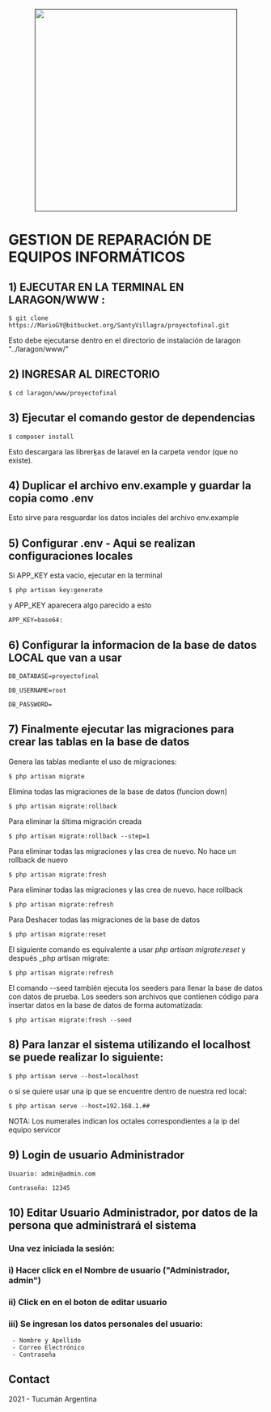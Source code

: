 <p align="center"><a href="" target="_blank"><img src="" width="400"></a></p>


# **GESTION DE REPARACIÓN DE EQUIPOS INFORMÁTICOS**

## 1) EJECUTAR EN LA TERMINAL EN LARAGON/WWW :

    $ git clone https://MarioGY@bitbucket.org/SantyVillagra/proyectofinal.git

Esto debe ejecutarse dentro en el directorio de instalación de laragon "../laragon/www/"

## 2) INGRESAR AL DIRECTORIO 

    $ cd laragon/www/proyectofinal

## 3) Ejecutar el comando gestor de dependencias

    $ composer install

Esto descargara las librerķas de laravel en la carpeta vendor (que no existe).

## 4) Duplicar el archivo env.example y guardar la copia como .env

Esto sirve para resguardar los datos inciales del archivo env.example

## 5) Configurar .env - Aqui se realizan configuraciones locales

Si APP_KEY esta vacio, ejecutar en la terminal

    $ php artisan key:generate

y APP_KEY aparecera algo parecido a esto

    APP_KEY=base64:

## 6) Configurar la informacion de la base de datos LOCAL que van a usar

    DB_DATABASE=proyectofinal

    DB_USERNAME=root

    DB_PASSWORD=


## 7) Finalmente ejecutar las migraciones para crear las tablas en la base de datos
 
 Genera las tablas mediante el uso de migraciones:

    $ php artisan migrate
 
 Elimina todas las migraciones de la base de datos (funcion down)
 
    $ php artisan migrate:rollback 

 Para eliminar la śltima migración creada

    $ php artisan migrate:rollback --step=1 

 Para eliminar todas las migraciones y las crea de nuevo. No hace un rollback de nuevo
 
    $ php artisan migrate:fresh 

 Para eliminar todas las migraciones y las crea de nuevo. hace rollback
 
    $ php artisan migrate:refresh  

 Para Deshacer todas las migraciones de la base de datos

    $ php artisan migrate:reset 

 El siguiente comando es equivalente a usar _php artisan migrate:reset_ y después _php artisan migrate:
  
    $ php artisan migrate:refresh

 El comando --seed también ejecuta los seeders para llenar la base de datos con datos de prueba. 
 Los seeders son archivos que contienen código para insertar datos en la base de datos de forma automatizada:

    $ php artisan migrate:fresh --seed 


## 8) Para lanzar el sistema utilizando el localhost se puede realizar lo siguiente:
 
    $ php artisan serve --host=localhost
 
 o si se quiere usar una ip que se encuentre dentro de nuestra red local:
 
    $ php artisan serve --host=192.168.1.##
 
 NOTA: Los numerales indican los octales correspondientes a la ip del equipo servicor 
 
## 9) Login de usuario Administrador

    Usuario: admin@admin.com

    Contraseña: 12345

## 10) Editar Usuario Administrador, por datos de la persona que administrará el sistema

### Una vez iniciada la sesión:
 ### i)   Hacer click en el Nombre de usuario ("Administrador, admin") 
 ### ii)  Click en en el boton de editar usuario
 ### iii) Se ingresan los datos personales del usuario:
     - Nombre y Apellido
     - Correo Electrónico
     - Contraseña

## Contact

2021 - Tucumán Argentina
